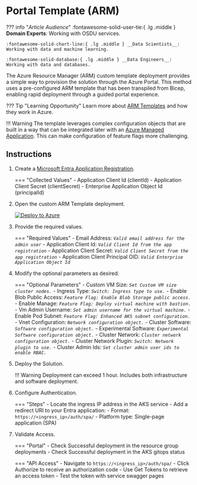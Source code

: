 # Portal Template (ARM)

??? info "_Article Audience_"
    :fontawesome-solid-user-tie:{ .lg .middle } __Domain Experts__: Working with OSDU services.

    :fontawesome-solid-chart-line:{ .lg .middle } __Data Scientists__: Working with data and machine learning.

    :fontawesome-solid-database:{ .lg .middle } __Data Engineers__: Working with data and databases.

The Azure Resource Manager (ARM) custom template deployment provides a simple way to provision the solution through the Azure Portal. This method uses a pre-configured ARM template that has been transpiled from Bicep, enabling rapid deployment through a guided portal experience.

??? Tip "Learning Opportunity"
    Learn more about [ARM Templates](https://learn.microsoft.com/en-us/azure/azure-resource-manager/templates/overview) and how they work in Azure.

!!! Warning
    The template leverages complex configuration objects that are built in a way that can be integrated later with an [Azure Managed Application](https://learn.microsoft.com/en-us/azure/azure-resource-manager/managed-applications/overview).  This can make configuration of feature flags more challenging.


## Instructions

1. Create a [Microsoft Entra Application Registration](https://learn.microsoft.com/en-us/entra/identity-platform/quickstart-register-app?tabs=certificate).

    === "Collected Values"
        - Application Client Id (clientId)
        - Application Client Secret (clientSecret)
        - Enterprise Application Object Id (principalId)


2. Open the custom ARM Template deployment.

    [![Deploy to Azure](https://aka.ms/deploytoazurebutton)](https://portal.azure.com/#create/Microsoft.Template/uri/https%3A%2F%2Fraw.githubusercontent.com%2FAzure%2Fosdu-developer%2Fmain%2Fazuredeploy.json)


3. Provide the required values.

    === "Required Values"
        - Email Address: _`Valid email address for the admin user`_
        - Application Client Id: _`Valid Client Id from the app registration`_
        - Application Client Secret: _`Valid Client Secret from the app registration`_
        - Application Client Principal OID: _`Valid Enterprise Application Object Id`_

4. Modify the optional parameters as desired.

    === "Optional Parameters"
        - Custom VM Size: _`Set Custom VM size cluster nodes.`_
        - Ingress Type: _`Switch: Ingress type to use.`_
        - Enable Blob Public Access: _`Feature Flag: Enable Blob Storage public access.`_
        - Enable Manage: _`Feature Flag: Deploy virtual machine with bastion.`_
        - Vm Admin Username: _`Set admin username for the virtual machine.`_
        - Enable Pod Subnet: _`Feature Flag: Enhanced AKS subnet configuration.`_
        - Vnet Configuration: _`Network configuration object.`_
        - Cluster Software: _`Software configuration object.`_
        - Experimental Software: _`Experimental Software configuration object.`_
        - Cluster Network: _`Cluster network configuration object.`_
        - Cluster Network Plugin: _`Switch: Network plugin to use.`_
        - Cluster Admin Ids: _`Set cluster admin user ids to enable RBAC.`_

4. Deploy the Solution.

    !!! Warning
        Deployment can exceed 1 hour. Includes both infrastructure and software deployment.

4. Configure Authentication.

    === "Steps"
        - Locate the ingress IP address in the AKS service
        - Add a redirect URI to your Entra application:
            - Format: `https://<ingress_ip>/auth/spa/`
            - Platform type: Single-page application (SPA)

5. Validate Access.

    === "Portal"
        - Check Successful deployment in the resource group deployments
        - Check Successful deployment in the AKS gitops status

    === "API Access"
        - Navigate to `https://<ingress_ip>/auth/spa/`
        - Click Authorize to receive an authorization code
        - Use Get Tokens to retrieve an access token
        - Test the token with service swagger pages
